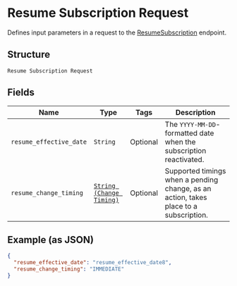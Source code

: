 
# Resume Subscription Request

Defines input parameters in a request to the
[ResumeSubscription](../../doc/api/subscriptions.md#resume-subscription) endpoint.

## Structure

`Resume Subscription Request`

## Fields

| Name | Type | Tags | Description |
|  --- | --- | --- | --- |
| `resume_effective_date` | `String` | Optional | The `YYYY-MM-DD`-formatted date when the subscription reactivated. |
| `resume_change_timing` | [`String (Change Timing)`](../../doc/models/change-timing.md) | Optional | Supported timings when a pending change, as an action, takes place to a subscription. |

## Example (as JSON)

```json
{
  "resume_effective_date": "resume_effective_date8",
  "resume_change_timing": "IMMEDIATE"
}
```

